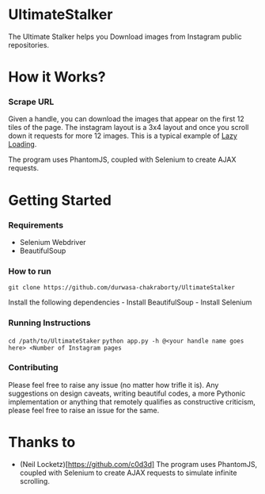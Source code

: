 # UltimateStalker
The Ultimate Stalker helps you Download images from Instagram public repositories.


# How it Works?

### Scrape URL
Given a handle, you can download the images that appear on the first 12 tiles of the page. The instagram layout is a 3x4 layout and once you scroll down it requests for more 12 images. This is a typical example of [Lazy Loading](https://en.wikipedia.org/wiki/Lazy_loading).

The program uses PhantomJS, coupled with Selenium to create AJAX requests.

# Getting Started 

### Requirements

- Selenium Webdriver 
- BeautifulSoup

### How to run 

`git clone https://github.com/durwasa-chakraborty/UltimateStalker`

Install the following dependencies
	- Install BeautifulSoup
	- Install Selenium 

### Running Instructions 

`cd /path/to/UltimateStaker`
`python app.py -h @<your handle name goes here> <Number of Instagram pages`

### Contributing

Please feel free to raise any issue (no matter how trifle it is). Any suggestions on design caveats, writing beautiful codes, a more Pythonic implementation or anything that remotely qualifies as constructive criticism, please feel free to raise an issue for the same.



# Thanks to

- (Neil Locketz)[https://github.com/c0d3d]
The program uses PhantomJS, coupled with Selenium to create AJAX requests to simulate infinite scrolling.



